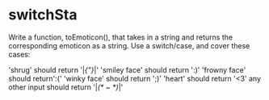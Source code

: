 # switchSta

Write a function, toEmoticon(), that takes in a string and returns the corresponding emoticon as a string. Use a switch/case, and cover these cases:

'shrug' should return '|_{"}_|'
'smiley face' should return ':)'
'frowny face' should return':('
'winky face' should return ';)'
'heart' should return '<3'
any other input should return '|_(* ~ *)_|'
